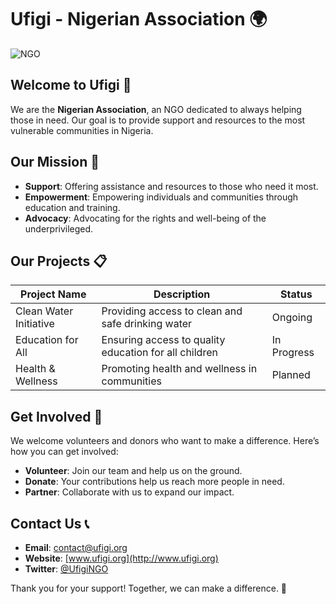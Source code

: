 # Ufigi - Nigerian Association 🌍

![NGO]('https://i.gifer.com/7oSI.gif')

## Welcome to Ufigi 🤝

We are the **Nigerian Association**, an NGO dedicated to always helping those in need. Our goal is to provide support and resources to the most vulnerable communities in Nigeria.

## Our Mission 🎯

- **Support**: Offering assistance and resources to those who need it most.
- **Empowerment**: Empowering individuals and communities through education and training.
- **Advocacy**: Advocating for the rights and well-being of the underprivileged.

## Our Projects 📋

| Project Name         | Description                                            | Status     |
|----------------------|--------------------------------------------------------|------------|
| Clean Water Initiative | Providing access to clean and safe drinking water      | Ongoing    |
| Education for All    | Ensuring access to quality education for all children  | In Progress|
| Health & Wellness    | Promoting health and wellness in communities           | Planned    |

## Get Involved 🙌

We welcome volunteers and donors who want to make a difference. Here’s how you can get involved:

- **Volunteer**: Join our team and help us on the ground.
- **Donate**: Your contributions help us reach more people in need.
- **Partner**: Collaborate with us to expand our impact.

## Contact Us 📞

- **Email**: contact@ufigi.org
- **Website**: [www.ufigi.org](http://www.ufigi.org)
- **Twitter**: [@UfigiNGO](https://twitter.com/UfigiNGO)

Thank you for your support! Together, we can make a difference. 💚
